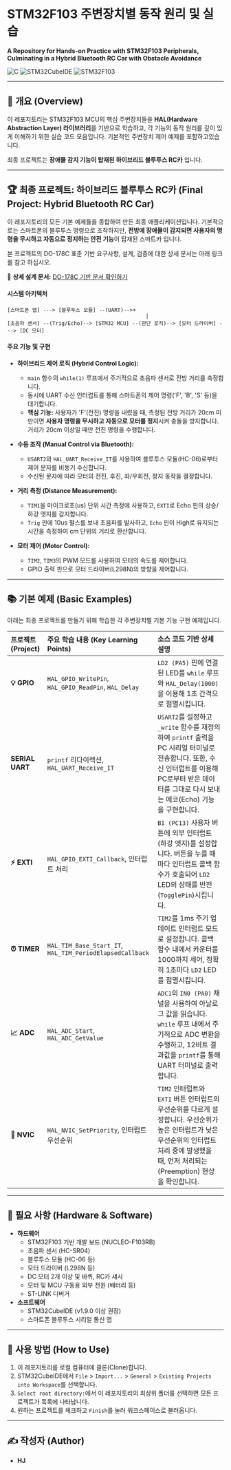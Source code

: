 
# STM32F103 주변장치별 동작 원리 및 실습
**A Repository for Hands-on Practice with STM32F103 Peripherals, Culminating in a Hybrid Bluetooth RC Car with Obstacle Avoidance**

![C](https://img.shields.io/badge/Language-C-blue.svg)
![STM32CubeIDE](https://img.shields.io/badge/IDE-STM32CubeIDE-orange.svg)
![STM32F103](https://img.shields.io/badge/MCU-STM32F103-blueviolet.svg)


---

## 📖 개요 (Overview)

이 레포지토리는 STM32F103 MCU의 핵심 주변장치들을 **HAL(Hardware Abstraction Layer) 라이브러리**를 기반으로 학습하고, 각 기능의 동작 원리를 깊이 있게 이해하기 위한 실습 코드 모음입니다. 기본적인 주변장치 제어 예제를 포함하고있습니다.

최종 프로젝트는 **장애물 감지 기능이 탑재된 하이브리드 블루투스 RC카** 입니다.

---

## 🏆 최종 프로젝트: 하이브리드 블루투스 RC카 (Final Project: Hybrid Bluetooth RC Car)

이 레포지토리의 모든 기본 예제들을 종합하여 만든 최종 애플리케이션입니다. 기본적으로는 스마트폰의 블루투스 명령으로 조작하지만, **전방에 장애물이 감지되면 사용자의 명령을 무시하고 자동으로 정지하는 안전 기능**이 탑재된 스마트카 입니다.

본 프로젝트의 DO-178C 표준 기반 요구사항, 설계, 검증에 대한 상세 문서는 아래 링크를 참고 하십시오.

📄 **상세 설계 문서:** [DO-178C 기반 문서 확인하기](./RC_Bluetooth/RC_Bluetooth_README.md)

#### 시스템 아키텍처
```
[스마트폰 앱] ---> [블루투스 모듈] --(UART)-->+
                                             |
[초음파 센서] --(Trig/Echo)--> [STM32 MCU] --(판단 로직)--> [모터 드라이버] ---> [DC 모터]
```

#### 주요 기능 및 구현
*   **하이브리드 제어 로직 (Hybrid Control Logic):**
    *   `main` 함수의 `while(1)` 루프에서 주기적으로 초음파 센서로 전방 거리를 측정합니다.
    *   동시에 UART 수신 인터럽트를 통해 스마트폰의 제어 명령('F', 'B', 'S' 등)을 대기합니다.
    *   **핵심 기능:** 사용자가 'F'(전진) 명령을 내렸을 때, 측정된 전방 거리가 20cm 미만이면 **사용자 명령을 무시하고 자동으로 모터를 정지**시켜 충돌을 방지합니다. 거리가 20cm 이상일 때만 전진 명령을 수행합니다.

*   **수동 조작 (Manual Control via Bluetooth):**
    *   `USART2`와 `HAL_UART_Receive_IT`를 사용하여 블루투스 모듈(HC-06)로부터 제어 문자를 비동기 수신합니다.
    *   수신된 문자에 따라 모터의 전진, 후진, 좌/우회전, 정지 동작을 결정합니다.

*   **거리 측정 (Distance Measurement):**
    *   `TIM1`을 마이크로초(us) 단위 시간 측정에 사용하고, `EXTI`로 Echo 핀의 상승/하강 엣지를 감지합니다.
    *   `Trig` 핀에 10us 펄스를 보내 초음파를 발사하고, `Echo` 핀이 High로 유지되는 시간을 측정하여 cm 단위의 거리로 환산합니다.

*   **모터 제어 (Motor Control):**
    *   `TIM2`, `TIM3`의 PWM 모드를 사용하여 모터의 속도를 제어합니다.
    *   GPIO 출력 핀으로 모터 드라이버(L298N)의 방향을 제어합니다.

---

## 📚 기본 예제 (Basic Examples)

아래는 최종 프로젝트를 만들기 위해 학습한 각 주변장치별 기본 기능 구현 예제입니다.

| 프로젝트 (Project) | 주요 학습 내용 (Key Learning Points) | 소스 코드 기반 상세 설명 |
| :--- | :--- | :--- |
| **💡 GPIO** | `HAL_GPIO_WritePin`, `HAL_GPIO_ReadPin`, `HAL_Delay` | `LD2 (PA5)` 핀에 연결된 LED를 `while` 루프와 `HAL_Delay(1000)`을 이용해 1초 간격으로 점멸시킵니다. |
| **SERIAL UART** | `printf` 리다이렉션, `HAL_UART_Receive_IT` | `USART2`를 설정하고 `_write` 함수를 재정의하여 `printf` 출력을 PC 시리얼 터미널로 전송합니다. 또한, 수신 인터럽트를 이용해 PC로부터 받은 데이터를 그대로 다시 보내는 에코(Echo) 기능을 구현합니다. |
| **⚡ EXTI** | `HAL_GPIO_EXTI_Callback`, 인터럽트 처리 | `B1 (PC13)` 사용자 버튼에 외부 인터럽트(하강 엣지)를 설정합니다. 버튼을 누를 때마다 인터럽트 콜백 함수가 호출되어 `LD2` LED의 상태를 반전(`TogglePin`)시킵니다. |
| **⏰ TIMER** | `HAL_TIM_Base_Start_IT`, `HAL_TIM_PeriodElapsedCallback` | `TIM2`를 1ms 주기 업데이트 인터럽트 모드로 설정합니다. 콜백 함수 내에서 카운터를 1000까지 세어, 정확히 1초마다 `LD2` LED를 점멸시킵니다. |
| **📈 ADC** | `HAL_ADC_Start`, `HAL_ADC_GetValue` | `ADC1`의 `IN0 (PA0)` 채널을 사용하여 아날로그 값을 읽습니다. `while` 루프 내에서 주기적으로 ADC 변환을 수행하고, 12비트 결과값을 `printf`를 통해 UART 터미널로 출력합니다. |
| **🧲 NVIC** | `HAL_NVIC_SetPriority`, 인터럽트 우선순위 | `TIM2` 인터럽트와 `EXTI` 버튼 인터럽트의 우선순위를 다르게 설정합니다. 우선순위가 높은 인터럽트가 낮은 우선순위의 인터럽트 처리 중에 발생했을 때, 먼저 처리되는(Preemption) 현상을 확인합니다. |

---

## 📌 필요 사항 (Hardware & Software)

*   **하드웨어**
    *   STM32F103 기반 개발 보드 (NUCLEO-F103RB)
    *   초음파 센서 (HC-SR04)
    *   블루투스 모듈 (HC-06 등)
    *   모터 드라이버 (L298N 등)
    *   DC 모터 2개 이상 및 바퀴, RC카 섀시
    *   모터 및 MCU 구동용 외부 전원 (배터리 등)
    *   ST-LINK 디버거
*   **소프트웨어**
    *   STM32CubeIDE (v1.9.0 이상 권장)
    *   스마트폰 블루투스 시리얼 통신 앱

---

## 🚀 사용 방법 (How to Use)

1.  이 레포지토리를 로컬 컴퓨터에 클론(Clone)합니다.
2.  STM32CubeIDE에서 `File` > `Import...` > `General` > `Existing Projects into Workspace`를 선택합니다.
3.  `Select root directory:`에서 이 레포지토리의 최상위 폴더를 선택하면 모든 프로젝트가 목록에 나타납니다.
4.  원하는 프로젝트를 체크하고 `Finish`를 눌러 워크스페이스로 불러옵니다.

---

## ✍️ 작성자 (Author)

*   **HJ**
````
